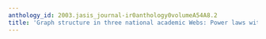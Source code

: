 ```yaml
---
anthology_id: 2003.jasis_journal-ir0anthology0volumeA54A8.2
title: 'Graph structure in three national academic Webs: Power laws with anomalies'
---
```

